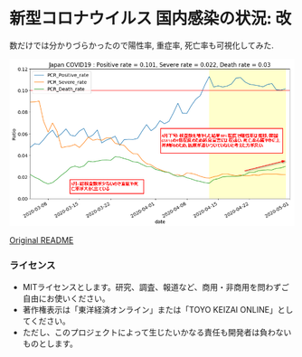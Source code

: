 # 新型コロナウイルス 国内感染の状況: 改
数だけでは分かりづらかったので陽性率, 重症率, 死亡率も可視化してみた.

<img src="https://github.com/nyoshimura/covid19/blob/master/img/2020-05-01-wcomment.png?raw=true" alt="drawing" width="800"/>

[Original README](https://github.com/kaz-ogiwara/covid19/blob/master/README_origin.md)


### ライセンス
- MITライセンスとします。研究、調査、報道など、商用・非商用を問わずご自由にお使いください。
- 著作権表示は「東洋経済オンライン」または「TOYO KEIZAI ONLINE」としてください。
- ただし、このプロジェクトによって生じたいかなる責任も開発者は負わないものとします。
